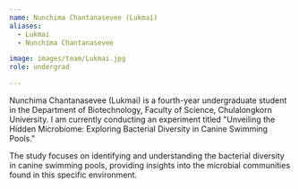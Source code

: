 ```yaml
---
name: Nunchima Chantanasevee (Lukmai)
aliases:
  - Lukmai
  - Nunchima Chantanasevee 

image: images/team/Lukmai.jpg
role: undergrad

---
```


Nunchima Chantanasevee (Lukmai) is a fourth-year undergraduate student in the Department of Biotechnology, Faculty of Science, Chulalongkorn University. I am currently conducting an experiment titled "Unveiling the Hidden Microbiome: Exploring Bacterial Diversity in Canine Swimming Pools."

The study focuses on identifying and understanding the bacterial diversity in canine swimming pools, providing insights into the microbial communities found in this specific environment.
